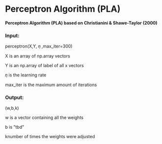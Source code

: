 # Perceptron Algorithm (PLA)

#### Perceptron Algorithm (PLA) based on Christianini & Shawe-Taylor (2000)

### Input:
perceptron(X,Y, 𝜂 ,max_iter=300)

X is an array of np.array vectors

Y is an np.array of label of all x vectors

𝜂  is the learning rate

max_iter is the maximum amount of iterations

### Output:
(w,b,k)

w is a vector containing all the weights

b is "tbd"

knumber of times the weights were adjusted
